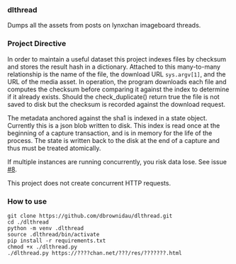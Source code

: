 ### dlthread

Dumps all the assets from posts on lynxchan imageboard threads.

### Project Directive

In order to maintain a useful dataset this project indexes files by checksum and stores the result hash in a dictionary.
Attached to this many-to-many relationship is the name of the file, the download URL `sys.argv[1]`, and the URL of the media asset.
In operation, the program downloads each file and computes the checksum before comparing it against the index to determine if it already exists.
Should the check_duplicate() return true the file is not saved to disk but the checksum is recorded against the download request.

The metadata anchored against the sha1 is indexed in a state object. Currently this is a json blob written to disk.
This index is read once at the beginning of a capture transaction, and is in memory for the life of the process.
The state is written back to the disk at the end of a capture and thus must be treated atomically.

If multiple instances are running concurrently, you risk data lose. See issue [#8](https://github.com/dbrownidau/dlthread/issues/8).

This project does not create concurrent HTTP requests.


### How to use

```
git clone https://github.com/dbrownidau/dlthread.git
cd ./dlthread
python -m venv .dlthread
source .dlthread/bin/activate
pip install -r requirements.txt
chmod +x ./dlthread.py
./dlthread.py https://????chan.net/???/res/???????.html
```

